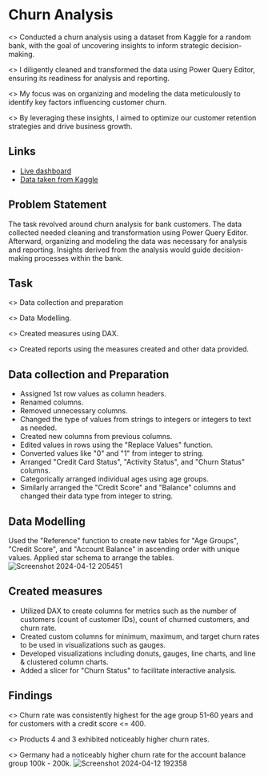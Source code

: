 
# Churn Analysis 

<> Conducted a churn analysis using a dataset from Kaggle for a random bank, with the goal of uncovering insights to inform strategic decision-making. 

<> I diligently cleaned and transformed the data using Power Query Editor, ensuring its readiness for analysis and reporting. 

<> My focus was on organizing and modeling the data meticulously to identify key factors influencing customer churn. 

<> By leveraging these insights, I aimed to optimize our customer retention strategies and drive business growth.

## Links

 - [Live dashboard](https://github.com/matiassingers/awesome-readme)
 - [Data taken from Kaggle](https://www.kaggle.com/datasets)

## Problem Statement

The task revolved around churn analysis for bank customers. The data collected needed cleaning and transformation using Power Query Editor. Afterward, organizing and modeling the data was necessary for analysis and reporting. Insights derived from the analysis would guide decision-making processes within the bank.
## Task

<> Data collection and preparation

<> Data Modelling.

<> Created measures using DAX.

<> Created reports using the measures created and other data provided.
## Data collection and Preparation

- Assigned 1st row values as column headers.
- Renamed columns.
- Removed unnecessary columns.
- Changed the type of values from strings to integers or integers to text as needed.
- Created new columns from previous columns.
- Edited values in rows using the "Replace Values" function.
- Converted values like "0" and "1" from integer to string.
- Arranged "Credit Card Status", "Activity Status", and "Churn Status" columns.
- Categorically arranged individual ages using age groups.
- Similarly arranged the "Credit Score" and "Balance" columns and changed their data type from integer to string.
## Data Modelling

Used the "Reference" function to create new tables for "Age Groups", "Credit Score", and "Account Balance" in ascending order with unique values. Applied star schema to arrange the tables.
![Screenshot 2024-04-12 205451](https://github.com/subhopriyodas1997/Churn_Analysis_PowerBI/assets/120428930/6cb27810-70cb-4eeb-8e73-15d28225458d)

## Created measures

- Utilized DAX to create columns for metrics such as the number of customers (count of customer IDs), count of churned customers, and churn rate.
- Created custom columns for minimum, maximum, and target churn rates to be used in visualizations such as gauges.
- Developed visualizations including donuts, gauges, line charts, and line & clustered column charts.
- Added a slicer for "Churn Status" to facilitate interactive analysis.
## Findings

<> Churn rate was consistently highest for the age group 51-60 years and for customers with a credit score <= 400.

<> Products 4 and 3 exhibited noticeably higher churn rates.

<> Germany had a noticeably higher churn rate for the account balance group 100k - 200k.
![Screenshot 2024-04-12 192358](https://github.com/subhopriyodas1997/Churn_Analysis_PowerBI/assets/120428930/a9c77a3d-a3be-4821-98e3-de5a2e106b22)
